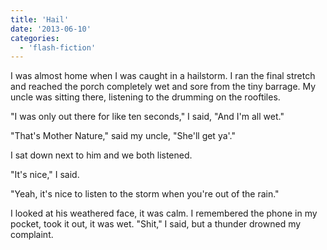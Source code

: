 ```yaml
---
title: 'Hail'
date: '2013-06-10'
categories:
  - 'flash-fiction'
---
```


I was almost home when I was caught in a hailstorm. I ran the final stretch and
reached the porch completely wet and sore from the tiny barrage. My uncle was
sitting there, listening to the drumming on the rooftiles.

"I was only out there for like ten seconds," I said, "And I'm all wet."

"That's Mother Nature," said my uncle, "She'll get ya'."

I sat down next to him and we both listened.

"It's nice," I said.

"Yeah, it's nice to listen to the storm when you're out of the rain."

I looked at his weathered face, it was calm. I remembered the phone in my
pocket, took it out, it was wet. "Shit," I said, but a thunder drowned my
complaint.
